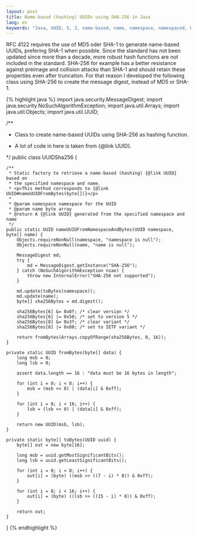 ```yaml
---
layout: post
title: Name-based (hashing) UUIDs using SHA-256 in Java
lang: en
keywords: "Java, UUID, 5, 3, name-based, name, namespace, namespaced, hash, hashing, SHA, SHA-256"
---
```


RFC 4122 requires the use of MD5 oder SHA-1 to generate name-based UUIDs, prefering SHA-1 when possible. Since the standard has not been updated since more than a decade, more robust hash functions are not included in the standard. SHA-256 for example has a better resistance against preimage and collision attacks than SHA-1 and should retain these properties even after truncation. For that reason I developed the following class using SHA-256 to create the message digest, instead of MD5 or SHA-1.

{% highlight java %}
import java.security.MessageDigest;
import java.security.NoSuchAlgorithmException;
import java.util.Arrays;
import java.util.Objects;
import java.util.UUID;
 
/**
 * Class to create name-based UUIDs using SHA-256 as hashing function.
 * <p>A lot of code in here is taken from {@link UUID}.</p>
 */
public class UUIDSha256 {
 
    /**
     * Static factory to retrieve a name-based (hashing) {@link UUID} based on
     * the specified namespace and name.
     * <p>This method corresponds to {@link UUID#nameUUIDFromBytes(byte[])}</p>
     *
     * @param namespace namespace for the UUID
     * @param name byte array
     * @return A {@link UUID} generated from the specified namespace and name
     */
    public static UUID nameUUIDFromNamespaceAndBytes(UUID namespace, byte[] name) {
        Objects.requireNonNull(namespace, "namespace is null");
        Objects.requireNonNull(name, "name is null");
 
        MessageDigest md;
        try {
            md = MessageDigest.getInstance("SHA-256");
        } catch (NoSuchAlgorithmException nsae) {
            throw new InternalError("SHA-256 not supported");
        }
 
        md.update(toBytes(namespace));
        md.update(name);
        byte[] sha256Bytes = md.digest();
 
        sha256Bytes[6] &= 0x0f; /* clear version */
        sha256Bytes[6] |= 0x50; /* set to version 5 */
        sha256Bytes[8] &= 0x3f; /* clear variant */
        sha256Bytes[8] |= 0x80; /* set to IETF variant */
 
        return fromBytes(Arrays.copyOfRange(sha256Bytes, 0, 16));
    }
 
    private static UUID fromBytes(byte[] data) {
        long msb = 0;
        long lsb = 0;
 
        assert data.length == 16 : "data must be 16 bytes in length";
 
        for (int i = 0; i < 8; i++) {
            msb = (msb << 8) | (data[i] & 0xff);
        }
 
        for (int i = 8; i < 16; i++) {
            lsb = (lsb << 8) | (data[i] & 0xff);
        }
 
        return new UUID(msb, lsb);
    }
 
    private static byte[] toBytes(UUID uuid) {
        byte[] out = new byte[16];
 
        long msb = uuid.getMostSignificantBits();
        long lsb = uuid.getLeastSignificantBits();
 
        for (int i = 0; i < 8; i++) {
            out[i] = (byte) ((msb >> ((7 - i) * 8)) & 0xff);
        }
 
        for (int i = 8; i < 16; i++) {
            out[i] = (byte) ((lsb >> ((15 - i) * 8)) & 0xff);
        }
 
        return out;
    }
}
{% endhighlight %}
